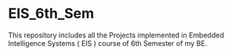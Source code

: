 # EIS_6th_Sem
This repository includes all the Projects implemented in Embedded Intelligence Systems ( EIS ) course of 6th Semester of my BE.
